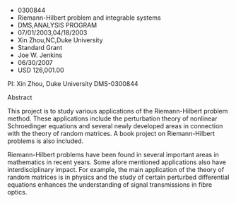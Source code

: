
* 0300844
* Riemann-Hilbert problem and integrable systems
* DMS,ANALYSIS PROGRAM
* 07/01/2003,04/18/2003
* Xin Zhou,NC,Duke University
* Standard Grant
* Joe W. Jenkins
* 06/30/2007
* USD 126,001.00

PI: Xin Zhou, Duke University DMS-0300844

Abstract

This project is to study various applications of the Riemann-Hilbert problem
method. These applications include the perturbation theory of nonlinear
Schroedinger equations and several newly developed areas in connection with the
theory of random matrices. A book project on Riemann-Hilbert problems is also
included.

Riemann-Hilbert problems have been found in several important areas in
mathematics in recent years. Some afore mentioned applications also have
interdisciplinary impact. For example, the main application of the theory of
random matrices is in physics and the study of certain perturbed differential
equations enhances the understanding of signal transmissions in fibre optics.
